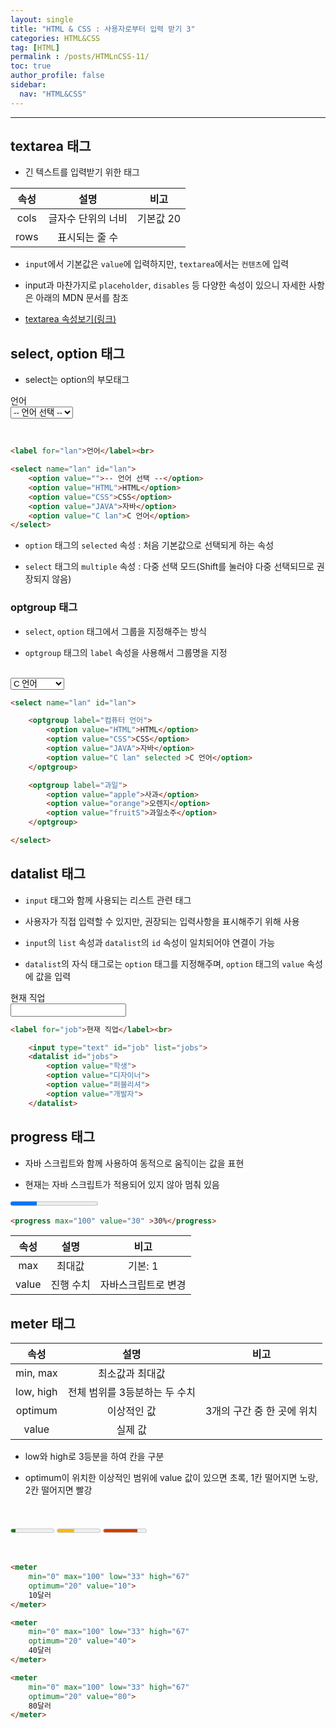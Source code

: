 ```yaml
---
layout: single
title: "HTML & CSS : 사용자로부터 입력 받기 3"
categories: HTML&CSS
tag: [HTML]
permalink : /posts/HTMLnCSS-11/
toc: true
author_profile: false
sidebar:
  nav: "HTML&CSS"
---
```


<hr>

## textarea 태그

- 긴 텍스트를 입력받기 위한 태그

| 속성 |        설명        |    비고   |
|:----:|:------------------:|:---------:|
| cols | 글자수 단위의 너비 | 기본값 20 |
| rows |   표시되는 줄 수   |           |

- `input`에서 기본값은 `value`에 입력하지만, `textarea`에서는 `컨텐츠`에 입력

- input과 마찬가지로 `placeholder`, `disables` 등 다양한 속성이 있으니 자세한 사항은 아래의 MDN 문서를 참조

- [textarea 속성보기(링크)](https://developer.mozilla.org/en-US/docs/Web/HTML/Element/textarea)

## select, option 태그

- select는 option의 부모태그

<label for="lan">언어</label><br>
<select name="lan" id="lan">
    <option value="">-- 언어 선택 --</option>
    <option value="HTML">HTML</option>
    <option value="CSS">CSS</option>
    <option value="JAVA">자바</option>
    <option value="C lan">C 언어</option>
</select>

<br>

```html
<label for="lan">언어</label><br>

<select name="lan" id="lan">
    <option value="">-- 언어 선택 --</option>
    <option value="HTML">HTML</option>
    <option value="CSS">CSS</option>
    <option value="JAVA">자바</option>
    <option value="C lan">C 언어</option>
</select>
```

- `option` 태그의 `selected` 속성 : 처음 기본값으로 선택되게 하는 속성

- `select` 태그의 `multiple` 속성 : 다중 선택 모드(Shift를 눌러야 다중 선택되므로 권장되지 않음)

### optgroup 태그

- `select`, `option` 태그에서 그룹을 지정해주는 방식

- `optgroup` 태그의 `label` 속성을 사용해서 그룹명을 지정

<br>

<select name="lan" id="lan">
    <optgroup label="컴퓨터 언어">
        <option value="HTML">HTML</option>
        <option value="CSS">CSS</option>
        <option value="JAVA">자바</option>
        <option value="C lan" selected >C 언어</option>
    </optgroup>
    <optgroup label="과일">
        <option value="apple">사과</option>
        <option value="orange">오렌지</option>
        <option value="fruitS">과일소주</option>
    </optgroup>
</select>

<br>

```html
<select name="lan" id="lan">

    <optgroup label="컴퓨터 언어">
        <option value="HTML">HTML</option>
        <option value="CSS">CSS</option>
        <option value="JAVA">자바</option>
        <option value="C lan" selected >C 언어</option>
    </optgroup>

    <optgroup label="과일">
        <option value="apple">사과</option>
        <option value="orange">오렌지</option>
        <option value="fruitS">과일소주</option>
    </optgroup>

</select>
```

## datalist 태그

- `input` 태그와 함께 사용되는 리스트 관련 태그

- 사용자가 직접 입력할 수 있지만, 권장되는 입력사항을 표시해주기 위해 사용

- `input`의 `list` 속성과 `datalist`의 `id` 속성이 일치되어야 연결이 가능

- `datalist`의 자식 태그로는 `option` 태그를 지정해주며, `option` 태그의 `value` 속성에 값을 입력

<label for="job">현재 직업</label><br>
    <input type="text" id="job" list="jobs">
    <datalist id="jobs">
        <option value="학생">
        <option value="디자이너">
        <option value="퍼블리셔">
        <option value="개발자">
    </datalist>

```html
<label for="job">현재 직업</label><br>

    <input type="text" id="job" list="jobs">
    <datalist id="jobs">
        <option value="학생">
        <option value="디자이너">
        <option value="퍼블리셔">
        <option value="개발자">
    </datalist>
```

## progress 태그

- 자바 스크립트와 함께 사용하여 동적으로 움직이는 값을 표현

- 현재는 자바 스크립트가 적용되어 있지 않아 멈춰 있음

<progress max="100" value="30" >30%</progress>

```html
<progress max="100" value="30" >30%</progress>
```

|  속성 |    설명   |         비고        |
|:-----:|:---------:|:-------------------:|
|  max  |   최대값  |       기본: 1       |
| value | 진행 수치 | 자바스크립트로 변경 |

## meter 태그

|    속성   |              설명             |            비고            |
|:---------:|:-----------------------------:|:--------------------------:|
|  min, max |        최소값과 최대값        |                            |
| low, high | 전체 범위를 3등분하는 두 수치 |                            |
|  optimum  |          이상적인 값          | 3개의 구간 중 한 곳에 위치 |
|   value   |            실제 값            |                            |

- low와 high로 3등분을 하여 칸을 구분 

- optimum이 위치한 이상적인 범위에 value 값이 있으면 초록, 1칸 떨어지면 노랑, 2칸 떨어지면 빨강

<br>

<meter min="0" max="100" low="33" high="67" optimum="20" value="10">10달러</meter>
<meter min="0" max="100" low="33" high="67" optimum="20" value="40">40달러</meter>
<meter min="0" max="100" low="33" high="67" optimum="20" value="80">80달러</meter>

<br>

```html
<meter
    min="0" max="100" low="33" high="67"
    optimum="20" value="10">
    10달러
</meter>

<meter
    min="0" max="100" low="33" high="67"
    optimum="20" value="40">
    40달러
</meter>

<meter
    min="0" max="100" low="33" high="67"
    optimum="20" value="80">
    80달러
</meter>
```
